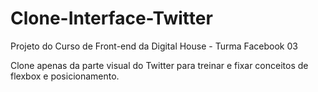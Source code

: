 # Clone-Interface-Twitter
Projeto do Curso de Front-end da Digital House - Turma Facebook 03

Clone apenas da parte visual do Twitter para treinar e fixar conceitos de flexbox e posicionamento.
